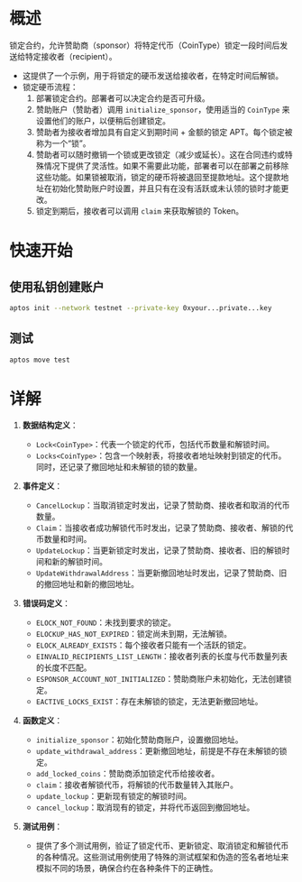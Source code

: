 # 概述

锁定合约，允许赞助商（sponsor）将特定代币（CoinType）锁定一段时间后发送给特定接收者（recipient）。

* 这提供了一个示例，用于将锁定的硬币发送给接收者，在特定时间后解锁。
* 锁定硬币流程：
   1. 部署锁定合约。部署者可以决定合约是否可升级。
   2. 赞助账户（赞助者）调用 `initialize_sponsor`，使用适当的 `CoinType` 来设置他们的账户，以便稍后创建锁定。
   3. 赞助者为接收者增加具有自定义到期时间 + 金额的锁定 APT。每个锁定被称为一个“锁”。
   4. 赞助者可以随时撤销一个锁或更改锁定（减少或延长）。这在合同违约或特殊情况下提供了灵活性。如果不需要此功能，部署者可以在部署之前移除这些功能。如果锁被取消，锁定的硬币将被退回至提款地址。这个提款地址在初始化赞助账户时设置，并且只有在没有活跃或未认领的锁时才能更改。
   5. 锁定到期后，接收者可以调用 `claim` 来获取解锁的 Token。

# 快速开始

## 使用私钥创建账户

```bash
aptos init --network testnet --private-key 0xyour...private...key
```

## 测试

```bash
aptos move test
```

# 详解

1. **数据结构定义**：
   - `Lock<CoinType>`：代表一个锁定的代币，包括代币数量和解锁时间。
   - `Locks<CoinType>`：包含一个映射表，将接收者地址映射到锁定的代币。同时，还记录了撤回地址和未解锁的锁的数量。

2. **事件定义**：
   - `CancelLockup`：当取消锁定时发出，记录了赞助商、接收者和取消的代币数量。
   - `Claim`：当接收者成功解锁代币时发出，记录了赞助商、接收者、解锁的代币数量和时间。
   - `UpdateLockup`：当更新锁定时发出，记录了赞助商、接收者、旧的解锁时间和新的解锁时间。
   - `UpdateWithdrawalAddress`：当更新撤回地址时发出，记录了赞助商、旧的撤回地址和新的撤回地址。

3. **错误码定义**：
   - `ELOCK_NOT_FOUND`：未找到要求的锁定。
   - `ELOCKUP_HAS_NOT_EXPIRED`：锁定尚未到期，无法解锁。
   - `ELOCK_ALREADY_EXISTS`：每个接收者只能有一个活跃的锁定。
   - `EINVALID_RECIPIENTS_LIST_LENGTH`：接收者列表的长度与代币数量列表的长度不匹配。
   - `ESPONSOR_ACCOUNT_NOT_INITIALIZED`：赞助商账户未初始化，无法创建锁定。
   - `EACTIVE_LOCKS_EXIST`：存在未解锁的锁定，无法更新撤回地址。

4. **函数定义**：
   - `initialize_sponsor`：初始化赞助商账户，设置撤回地址。
   - `update_withdrawal_address`：更新撤回地址，前提是不存在未解锁的锁定。
   - `add_locked_coins`：赞助商添加锁定代币给接收者。
   - `claim`：接收者解锁代币，将解锁的代币数量转入其账户。
   - `update_lockup`：更新现有锁定的解锁时间。
   - `cancel_lockup`：取消现有的锁定，并将代币返回到撤回地址。

5. **测试用例**：
   - 提供了多个测试用例，验证了锁定代币、更新锁定、取消锁定和解锁代币的各种情况。这些测试用例使用了特殊的测试框架和伪造的签名者地址来模拟不同的场景，确保合约在各种条件下的正确性。
